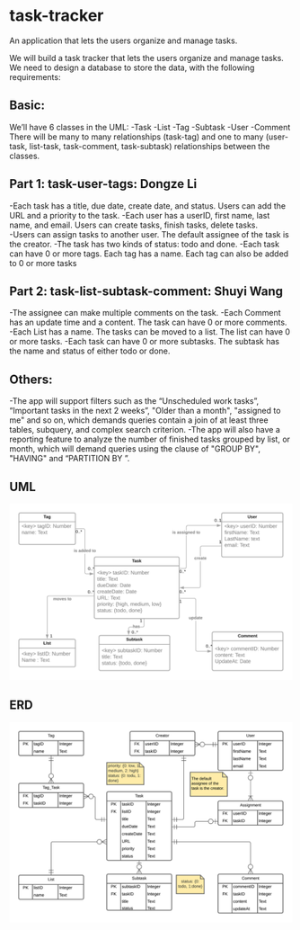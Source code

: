 # task-tracker
An application that lets the users organize and manage tasks. 


We will build a task tracker that lets the users organize and manage tasks. We need to design a database to store the data, with the following requirements:

## Basic:
We’ll have 6 classes in the UML:
-Task
-List
-Tag
-Subtask
-User
-Comment
There will be many to many relationships (task-tag) and one to many (user- task, list-task, task-comment, task-subtask) relationships between the classes.

## Part 1: task-user-tags: Dongze Li
-Each task has a title, due date, create date, and status. Users can add the URL and a priority to the task. 
-Each user has a userID, first name, last name, and email. Users can create tasks, finish tasks, delete tasks.  
-Users can assign tasks to another user. The default assignee of the task is the creator.
-The task has two kinds of status: todo and done. 
-Each task can have 0 or more tags. Each tag has a name. Each tag can also be added to 0 or more tasks
## Part 2: task-list-subtask-comment: Shuyi Wang
-The assignee can make multiple comments on the task.
-Each Comment has an update time and a content. The task can have 0 or more comments.
-Each List has a name. The tasks can be moved to a list. The list can have 0 or more tasks.
-Each task can have 0 or more subtasks. The subtask has the name and status of either todo or done.
## Others:
-The app will support filters such as the “Unscheduled work tasks”, “Important tasks in the next 2 weeks”, "Older than a month", "assigned to me" and so on, which demands queries contain a join of at least three tables, subquery, and complex search criterion.
-The app will also have a reporting feature to analyze the number of finished tasks grouped by list, or month, which will demand queries using the clause of "GROUP BY", "HAVING" and “PARTITION BY ”.

## UML
![image](https://github.com/ldgze/task-tracker/blob/main/B.%20UML%20-%20Page%201.png)


## ERD
![image](https://github.com/ldgze/task-tracker/blob/main/C.%20ERD%20.png)
